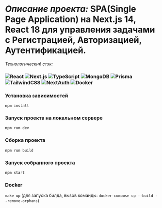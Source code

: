 #  _Описание проекта:_ SPA(Single Page Application) на Next.js 14, React 18 для управления задачами с Регистрацией, Авторизацией, Аутентификацией.

_Технологический стэк:_

### ![React](https://img.shields.io/badge/react-%2320232a.svg?style=for-the-badge&logo=react&logoColor=%2361DAFB)  ![Next.js](https://img.shields.io/badge/next.js-%23593d88.svg?style=for-the-badge&logo=next.js&logoColor=white&color=black)  ![TypeScript](https://img.shields.io/badge/typescript-black.svg?style=for-the-badge&logo=typescript&logoColor=blue)  ![MongoDB](https://img.shields.io/badge/mongodb-%23646CFF.svg?style=for-the-badge&logo=mongodb&logoColor=green)  ![Prisma](https://img.shields.io/badge/prisma-%23646CFF.svg?style=for-the-badge&logo=prisma&logoColor=black)  ![TailwindCSS](https://img.shields.io/badge/tailwind-%23646CFF.svg?style=for-the-badge&logo=tailwindcss&logoColor=blue&color=black)  ![NextAuth](https://img.shields.io/badge/nextauth-%23593d88.svg?style=for-the-badge&logo=next.js&logoColor=white&color=black)  ![Docker](https://img.shields.io/badge/docker-%23593d88.svg?style=for-the-badge&logo=docker&logoColor=white&color=blue)

### Установка зависимостей

`npm install`

### Запуск проекта на локальном сервере

`npm run dev`

### Сборка проекта

`npm run build`

### Запуск собранного проекта

`npm start`

### Docker

`make up` (для запуска билда, вызов команды: `docker-compose up --build --remove-orphans`)
